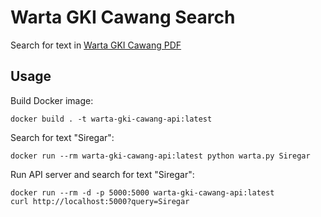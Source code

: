 # Warta GKI Cawang Search

Search for text in [Warta GKI Cawang PDF](http://gki-cawang.org/category/media/warta-jemaat/)

## Usage

Build Docker image:

```
docker build . -t warta-gki-cawang-api:latest
```

Search for text "Siregar":

```
docker run --rm warta-gki-cawang-api:latest python warta.py Siregar
```

Run API server and search for text "Siregar":

```
docker run --rm -d -p 5000:5000 warta-gki-cawang-api:latest
curl http://localhost:5000?query=Siregar
```

